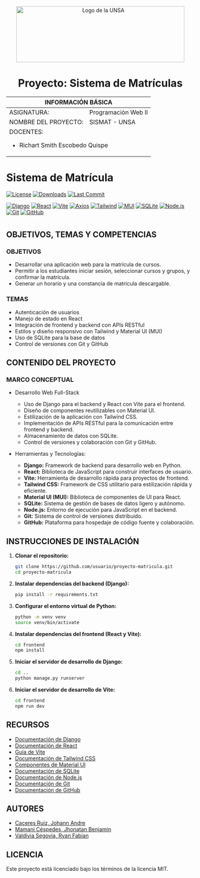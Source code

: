 <div align="center" style="margin-top: 10px;">
    <img src="https://upload.wikimedia.org/wikipedia/commons/3/3a/LOGO_UNSA.png" alt="Logo de la UNSA" width="450px" height="150px">
    <h1 style="font-weight:bold; font-size: 2em;">Proyecto: Sistema de Matrículas</h1>
</div>

<div align="center">
    <table>
        <thead>
            <tr><th colspan="6">INFORMACIÓN BÁSICA</th></tr>
        </thead>
        <tbody>
            <tr><td>ASIGNATURA:</td><td colspan="5">Programación Web II</td></tr>
            <tr><td>NOMBRE DEL PROYECTO:</td><td colspan="5">SISMAT - UNSA</td></tr>
            <tr><td colspan="6">DOCENTES:
                <ul>
                    <li>Richart Smith Escobedo Quispe</li>
                </ul>
            </td></<tr>
        </tbody>
    </table>
</div>

# Sistema de Matrícula

[![License][license]][license-file]
[![Downloads][downloads]][releases]
[![Last Commit][last-commit]][releases]

[![Django][Django]][django-site]
[![React][React]][react-site]
[![Vite][Vite]][vite-site]
[![Axios][Axios]][axios-site]
[![Tailwind][Tailwind]][tailwind-site]
[![MUI][MUI]][mui-site]
[![SQLite][SQLite]][sqlite-site]
[![Node.js][Node.js]][nodejs-site]
[![Git][Git]][git-site]
[![GitHub][GitHub]][github-site]

#

## OBJETIVOS, TEMAS Y COMPETENCIAS

### OBJETIVOS

-   Desarrollar una aplicación web para la matrícula de cursos.
-   Permitir a los estudiantes iniciar sesión, seleccionar cursos y grupos, y confirmar la matrícula.
-   Generar un horario y una constancia de matrícula descargable.

### TEMAS
-   Autenticación de usuarios
-   Manejo de estado en React
-   Integración de frontend y backend con APIs RESTful
-   Estilos y diseño responsivo con Tailwind y Material UI (MUI)
-   Uso de SQLite para la base de datos
-   Control de versiones con Git y GitHub

## CONTENIDO DEL PROYECTO

### MARCO CONCEPTUAL

-   Desarrollo Web Full-Stack
    -   Uso de Django para el backend y React con Vite para el frontend.
    -   Diseño de componentes reutilizables con Material UI.
    -   Estilización de la aplicación con Tailwind CSS.
    -   Implementación de APIs RESTful para la comunicación entre frontend y backend.
    -   Almacenamiento de datos con SQLite.
    -   Control de versiones y colaboración con Git y GitHub.

-   Herramientas y Tecnologías:
    -   **Django:** Framework de backend para desarrollo web en Python.
    -   **React:** Biblioteca de JavaScript para construir interfaces de usuario.
    -   **Vite:** Herramienta de desarrollo rápida para proyectos de frontend.
    -   **Tailwind CSS:** Framework de CSS utilitario para estilización rápida y eficiente.
    -   **Material UI (MUI):** Biblioteca de componentes de UI para React.
    -   **SQLite:** Sistema de gestión de bases de datos ligero y autónomo.
    -   **Node.js:** Entorno de ejecución para JavaScript en el backend.
    -   **Git:** Sistema de control de versiones distribuido.
    -   **GitHub:** Plataforma para hospedaje de código fuente y colaboración.

## INSTRUCCIONES DE INSTALACIÓN

1. **Clonar el repositorio:**

    ```bash
    git clone https://github.com/usuario/proyecto-matricula.git
    cd proyecto-matricula
    ```

2. **Instalar dependencias del backend (Django):**

    ```bash
    pip install -r requirements.txt
    ```

3. **Configurar el entorno virtual de Python:**

    ```bash
    python -m venv venv
    source venv/bin/activate
    ```

4. **Instalar dependencias del frontend (React y Vite):**

    ```bash
    cd frontend
    npm install
    ```

5. **Iniciar el servidor de desarrollo de Django:**

    ```bash
    cd ..
    python manage.py runserver
    ```

6. **Iniciar el servidor de desarrollo de Vite:**

    ```bash
    cd frontend
    npm run dev
    ```

## RECURSOS

-   [Documentación de Django](https://docs.djangoproject.com/en/stable/)
-   [Documentación de React](https://reactjs.org/docs/getting-started.html)
-   [Guía de Vite](https://vitejs.dev/guide/)
-   [Documentación de Tailwind CSS](https://tailwindcss.com/docs)
-   [Componentes de Material UI](https://mui.com/components/)
-   [Documentación de SQLite](https://www.sqlite.org/docs.html)
-   [Documentación de Node.js](https://nodejs.org/en/docs/)
-   [Documentación de Git](https://git-scm.com/doc)
-   [Documentación de GitHub](https://docs.github.com/en)

## AUTORES

-   [Caceres Ruiz, Johann Andre](https://github.com/Johann-1498)
-   [Mamani Céspedes, Jhonatan Benjamin](https://github.com/JBenjamin01)
-   [Valdivia Segovia, Ryan Fabian](https://github.com/RyanValdivia)

## LICENCIA

Este proyecto está licenciado bajo los términos de la licencia MIT.

[license]: https://img.shields.io/github/license/usuario/proyecto-matricula?label=License
[license-file]: https://github.com/usuario/proyecto-matricula/blob/main/LICENSE

[downloads]: https://img.shields.io/github/downloads/usuario/proyecto-matricula/total?label=Downloads
[releases]: https://github.com/usuario/proyecto-matricula/releases/

[last-commit]: https://img.shields.io/github/last-commit/usuario/proyecto-matricula?label=Last%20Commit

[Django]: https://img.shields.io/badge/Django-092E20?style=for-the-badge&logo=django&logoColor=white
[django-site]: https://www.djangoproject.com/

[React]: https://img.shields.io/badge/React-20232A?style=for-the-badge&logo=react&logoColor=61DAFB
[react-site]: https://reactjs.org/

[Vite]: https://img.shields.io/badge/Vite-646CFF?style=for-the-badge&logo=vite&logoColor=white
[vite-site]: https://vitejs.dev/

[Axios]: https://img.shields.io/badge/Axios-2D2E2E?style=for-the-badge&logo=axios&logoColor=white
[axios-site]: https://axios-http.com

[Tailwind]: https://img.shields.io/badge/Tailwind_CSS-38B2AC?style=for-the-badge&logo=tailwind-css&logoColor=white
[tailwind-site]: https://tailwindcss.com/

[MUI]: https://img.shields.io/badge/Material--UI-0081CB?style=for-the-badge&logo=material-ui&logoColor=white
[mui-site]: https://mui.com/

[SQLite]: https://img.shields.io/badge/SQLite-003B57?style=for-the-badge&logo=sqlite&logoColor=white
[sqlite-site]: https://www.sqlite.org/index.html

[Node.js]: https://img.shields.io/badge/Node.js-339933?style=for-the-badge&logo=node.js&logoColor=white
[nodejs-site]: https://nodejs.org/

[Git]: https://img.shields.io/badge/Git-F05032?style=for-the-badge&logo=git&logoColor=white
[git-site]: https://git-scm.com/

[GitHub]: https://img.shields.io/badge/GitHub-181717?style=for-the-badge&logo=github&logoColor=white
[github-site]: https://github.com/